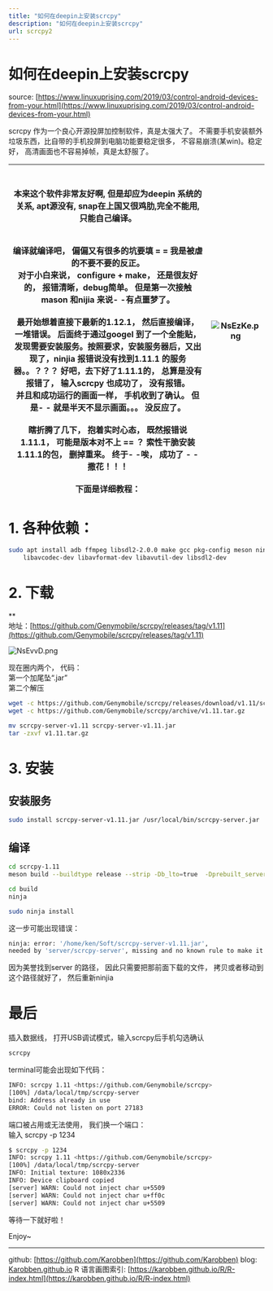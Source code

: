 ```yaml
---
title: "如何在deepin上安装scrcpy"
description: "如何在deepin上安装scrcpy"
url: scrcpy2
---
```


# 如何在deepin上安装scrcpy

source: [https://www.linuxuprising.com/2019/03/control-android-devices-from-your.html](https://www.linuxuprising.com/2019/03/control-android-devices-from-your.html)

scrcpy 作为一个良心开源投屏加控制软件，真是太强大了。 不需要手机安装额外垃圾东西，比自带的手机投屏到电脑功能要稳定很多， 不容易崩溃(某win)。稳定好， 高清画面也不容易掉帧，真是太舒服了。

| <br /><br />**本来**这个软件非常友好啊, 但是却应为deepin 系统的关系, apt源没有, snap在上国又很鸡肋,完全不能用, 只能自己编译。<br /><br /><br />编译就编译吧， 偏偏又有很多的坑要填 = = 我是被虐的不要不要的反正。<br />对于小白来说， configure + make， 还是很友好的， 报错清晰，debug简单。 但是第一次接触mason 和nijia 来说- -有点噩梦了。<br /><br />最开始想着直接下最新的1.12.1， 然后直接编译， 一堆错误。 后面终于通过googel 到了一个全能贴， 发现需要安装服务。按照要求，安装服务器后，又出现了，ninjia 报错说没有找到1.11.1 的服务器。。？？？ 好吧，去下好了1.11.1的， 总算是没有报错了， 输入scrcpy 也成功了， 没有报错。<br />并且和成功运行的画面一样， 手机收到了确认。 但是- - 就是半天不显示画面。。。 没反应了。<br /><br />瞎折腾了几下， 抱着实时心态， 既然报错说1.11.1， 可能是版本对不上 == ？ 索性干脆安装1.11.1的包， 删掉重来。 终于- -唉， 成功了 - - 撒花！！！<br /><br />下面是详细教程： |![NsEzKe.png](https://s1.ax1x.com/2020/06/26/NsEzKe.png)|
|---|:---:|



<a name="ss2DJ"></a>
# 1. 各种依赖：

```bash
sudo apt install adb ffmpeg libsdl2-2.0.0 make gcc pkg-config meson ninja-build \
    libavcodec-dev libavformat-dev libavutil-dev libsdl2-dev
```

<a name="T1Pew"></a>
# 2. 下载 
**<br />地址：[https://github.com/Genymobile/scrcpy/releases/tag/v1.11](https://github.com/Genymobile/scrcpy/releases/tag/v1.11)


![NsEvvD.png](https://s1.ax1x.com/2020/06/26/NsEvvD.png)

现在圈内两个， 代码：<br />第一个加尾坠“.jar”<br />第二个解压
```bash
wget -c https://github.com/Genymobile/scrcpy/releases/download/v1.11/scrcpy-server-v1.11
wget -c https://github.com/Genymobile/scrcpy/archive/v1.11.tar.gz

mv scrcpy-server-v1.11 scrcpy-server-v1.11.jar
tar -zxvf v1.11.tar.gz
```

<a name="Aqkr0"></a>
# 3. 安装

<a name="Tgac6"></a>
## 安装服务
```bash
sudo install scrcpy-server-v1.11.jar /usr/local/bin/scrcpy-server.jar
```

<a name="fMc6q"></a>
## 编译

```bash
cd scrcpy-1.11
meson build --buildtype release --strip -Db_lto=true  -Dprebuilt_server=../scrcpy-server-v1.11.jar

cd build
ninja

sudo ninja install
```

这一步可能出现错误：

```bash
ninja: error: '/home/ken/Soft/scrcpy-server-v1.11.jar',
needed by 'server/scrcpy-server', missing and no known rule to make it
```
因为美誉找到server 的路径， 因此只需要把那前面下载的文件， 拷贝或者移动到这个路径就好了， 然后重新ninjia

<a name="mX0mD"></a>
# 最后
插入数据线， 打开USB调试模式，输入scrcpy后手机勾选确认
```bash
scrcpy
```

terminal可能会出现如下代码：

```bash
INFO: scrcpy 1.11 <https://github.com/Genymobile/scrcpy>
[100%] /data/local/tmp/scrcpy-server
bind: Address already in use
ERROR: Could not listen on port 27183
```

端口被占用或无法使用， 我们换一个端口：<br />输入 scrcpy -p 1234<br />
```bash
$ scrcpy -p 1234
INFO: scrcpy 1.11 <https://github.com/Genymobile/scrcpy>
[100%] /data/local/tmp/scrcpy-server
INFO: Initial texture: 1080x2336
INFO: Device clipboard copied
[server] WARN: Could not inject char u+5509
[server] WARN: Could not inject char u+ff0c
[server] WARN: Could not inject char u+5509
```

等待一下就好啦！

Enjoy~

---
github: [https://github.com/Karobben](https://github.com/Karobben)
blog: [Karobben.github.io](http://Karobben.github.io)
R 语言画图索引: [https://karobben.github.io/R/R-index.html](https://karobben.github.io/R/R-index.html)
